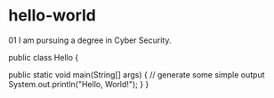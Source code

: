 # hello-world
01
I am pursuing a degree in Cyber Security.

public class Hello {

  public static void main(String[] args) {
      // generate some simple output
      System.out.println("Hello, World!");
  }
}
